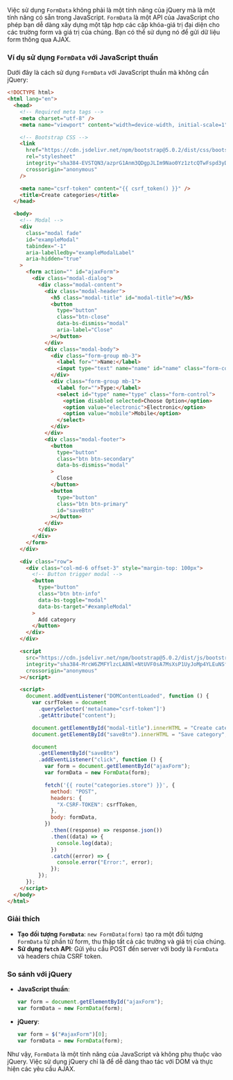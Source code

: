 Việc sử dụng `FormData` không phải là một tính năng của jQuery mà là một tính năng có sẵn trong JavaScript. `FormData` là một API của JavaScript cho phép bạn dễ dàng xây dựng một tập hợp các cặp khóa-giá trị đại diện cho các trường form và giá trị của chúng. Bạn có thể sử dụng nó để gửi dữ liệu form thông qua AJAX.

### Ví dụ sử dụng `FormData` với JavaScript thuần

Dưới đây là cách sử dụng `FormData` với JavaScript thuần mà không cần jQuery:

```html
<!DOCTYPE html>
<html lang="en">
  <head>
    <!-- Required meta tags -->
    <meta charset="utf-8" />
    <meta name="viewport" content="width=device-width, initial-scale=1" />

    <!-- Bootstrap CSS -->
    <link
      href="https://cdn.jsdelivr.net/npm/bootstrap@5.0.2/dist/css/bootstrap.min.css"
      rel="stylesheet"
      integrity="sha384-EVSTQN3/azprG1Anm3QDgpJLIm9Nao0Yz1ztcQTwFspd3yD65VohhpuuCOmLASjC"
      crossorigin="anonymous"
    />

    <meta name="csrf-token" content="{{ csrf_token() }}" />
    <title>Create categories</title>
  </head>

  <body>
    <!-- Modal -->
    <div
      class="modal fade"
      id="exampleModal"
      tabindex="-1"
      aria-labelledby="exampleModalLabel"
      aria-hidden="true"
    >
      <form action="" id="ajaxForm">
        <div class="modal-dialog">
          <div class="modal-content">
            <div class="modal-header">
              <h5 class="modal-title" id="modal-title"></h5>
              <button
                type="button"
                class="btn-close"
                data-bs-dismiss="modal"
                aria-label="Close"
              ></button>
            </div>
            <div class="modal-body">
              <div class="form-group mb-3">
                <label for="">Name:</label>
                <input type="text" name="name" id="name" class="form-control" />
              </div>
              <div class="form-group mb-1">
                <label for="">Type:</label>
                <select id="type" name="type" class="form-control">
                  <option disabled selected>Choose Option</option>
                  <option value="electronic">Electronic</option>
                  <option value="mobile">Mobile</option>
                </select>
              </div>
            </div>
            <div class="modal-footer">
              <button
                type="button"
                class="btn btn-secondary"
                data-bs-dismiss="modal"
              >
                Close
              </button>
              <button
                type="button"
                class="btn btn-primary"
                id="saveBtn"
              ></button>
            </div>
          </div>
        </div>
      </form>
    </div>

    <div class="row">
      <div class="col-md-6 offset-3" style="margin-top: 100px">
        <!-- Button trigger modal -->
        <button
          type="button"
          class="btn btn-info"
          data-bs-toggle="modal"
          data-bs-target="#exampleModal"
        >
          Add category
        </button>
      </div>
    </div>

    <script
      src="https://cdn.jsdelivr.net/npm/bootstrap@5.0.2/dist/js/bootstrap.bundle.min.js"
      integrity="sha384-MrcW6ZMFYlzcLA8Nl+NtUVF0sA7MsXsP1UyJoMp4YLEuNSfAP+JcXn/tWtIaxVXM"
      crossorigin="anonymous"
    ></script>

    <script>
      document.addEventListener("DOMContentLoaded", function () {
        var csrfToken = document
          .querySelector('meta[name="csrf-token"]')
          .getAttribute("content");

        document.getElementById("modal-title").innerHTML = "Create category";
        document.getElementById("saveBtn").innerHTML = "Save category";

        document
          .getElementById("saveBtn")
          .addEventListener("click", function () {
            var form = document.getElementById("ajaxForm");
            var formData = new FormData(form);

            fetch('{{ route("categories.store") }}', {
              method: "POST",
              headers: {
                "X-CSRF-TOKEN": csrfToken,
              },
              body: formData,
            })
              .then((response) => response.json())
              .then((data) => {
                console.log(data);
              })
              .catch((error) => {
                console.error("Error:", error);
              });
          });
      });
    </script>
  </body>
</html>
```

### Giải thích

- **Tạo đối tượng `FormData`**: `new FormData(form)` tạo ra một đối tượng `FormData` từ phần tử form, thu thập tất cả các trường và giá trị của chúng.
- **Sử dụng `fetch` API**: Gửi yêu cầu POST đến server với body là `FormData` và headers chứa CSRF token.

### So sánh với jQuery

- **JavaScript thuần**:
  ```javascript
  var form = document.getElementById("ajaxForm");
  var formData = new FormData(form);
  ```
- **jQuery**:
  ```javascript
  var form = $("#ajaxForm")[0];
  var formData = new FormData(form);
  ```

Như vậy, `FormData` là một tính năng của JavaScript và không phụ thuộc vào jQuery. Việc sử dụng jQuery chỉ là để dễ dàng thao tác với DOM và thực hiện các yêu cầu AJAX.
